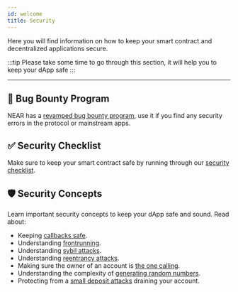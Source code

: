 ```yaml
---
id: welcome
title: Security
---
```


Here you will find information on how to keep your smart contract and decentralized applications secure.

:::tip
Please take some time to go through this section, it will help you to keep your dApp safe
:::

---

## 🐞 Bug Bounty Program
NEAR has a [revamped bug bounty program](./bounty.md), use it if you find any security errors in the protocol or mainstream apps.

## ✅ Security Checklist
Make sure to keep your smart contract safe by running through our [security checklist](./checklist.md).

## 🛡️ Security Concepts
Learn important security concepts to keep your dApp safe and sound.  Read about:

- Keeping [callbacks safe](./callbacks.md).
- Understanding [frontrunning](./frontrunning.md).
- Understanding [sybil attacks](./sybil.md).
- Understanding [reentrancy attacks](./reentrancy.md).
- Making sure the owner of an account is [the one calling](./one_yocto.md).
- Understanding the complexity of [generating random numbers](./random.md).
- Protecting from a [small deposit attacks](./storage.md) draining your account.